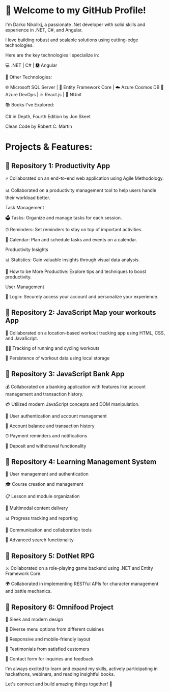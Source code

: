 # 👋 Welcome to my GitHub Profile!

I'm Darko Nikolikj, a passionate .Net developer with solid skills and experience in .NET, C#, and Angular.

I love building robust and scalable solutions using cutting-edge technologies. 

Here are the key technologies I specialize in:

 💻 .NET | C# | 🅰️ Angular


 🚀 Other Technologies:

 🌐 Microsoft SQL Server | 🧱 Entity Framework Core | ☁️ Azure Cosmos DB 
 🚀 Azure DevOps | ⚛️ React.js | 🧪 NUnit


📚 Books I've Explored:

 C# in Depth, Fourth Edition by Jon Skeet

 Clean Code by Robert C. Martin

# Projects & Features:

## 🔹 Repository 1: Productivity App

⚡️ Collaborated on an end-to-end web application using Agile Methodology.

📊 Collaborated on a productivity management tool to help users handle their workload better.

  Task Management

:ballot_box: Tasks: Organize and manage tasks for each session.

:alarm_clock: Reminders: Set reminders to stay on top of important activities.

:calendar: Calendar: Plan and schedule tasks and events on a calendar.

 Productivity Insights

:bar_chart: Statistics: Gain valuable insights through visual data analysis.

:rocket: How to be More Productive: Explore tips and techniques to boost productivity.

 User Management

:key: Login: Securely access your account and personalize your experience.



## 🔹 Repository 2: JavaScript Map your workouts App

📍 Collaborated on a location-based workout tracking app using HTML, CSS, and JavaScript.

:running_woman: Tracking of running and cycling workouts

:floppy_disk: Persistence of workout data using local storage

## 🔹 Repository 3: JavaScript Bank App

💰 Collaborated on a banking application with features like account management and transaction history.

💳 Utilized modern JavaScript concepts and DOM manipulation.

:bust_in_silhouette: User authentication and account management

:money_with_wings: Account balance and transaction history

:alarm_clock: Payment reminders and notifications

:money_with_wings: Deposit and withdrawal functionality


## 🔹 Repository 4: Learning Management System

:bust_in_silhouette: User management and authentication

:mortar_board: Course creation and management

:clipboard: Lesson and module organization

:page_with_curl: Multimodal content delivery

:bar_chart: Progress tracking and reporting

:speech_balloon: Communication and collaboration tools

:mag_right: Advanced search functionality


## 🔹 Repository 5: DotNet RPG

⚔️ Collaborated on a role-playing game backend using .NET and Entity Framework Core.

🌍 Collaborated in implementing  RESTful APIs for character management and battle mechanics.

## 🔹 Repository 6: Omnifood Project

:rocket: Sleek and modern design

:fork_and_knife: Diverse menu options from different cuisines

:iphone: Responsive and mobile-friendly layout

:loudspeaker: Testimonials from satisfied customers

:email: Contact form for inquiries and feedback



I'm always excited to learn and expand my skills, actively participating in hackathons, webinars, and reading insightful books.

 Let's connect and build amazing things together! 🌟
